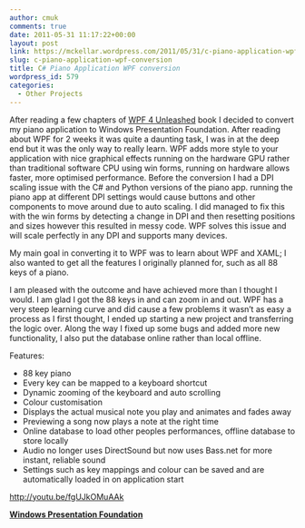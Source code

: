 ```yaml
---
author: cmuk
comments: true
date: 2011-05-31 11:17:22+00:00
layout: post
link: https://mckellar.wordpress.com/2011/05/31/c-piano-application-wpf-conversion/
slug: c-piano-application-wpf-conversion
title: C# Piano Application WPF conversion
wordpress_id: 579
categories:
  - Other Projects
---
```


After reading a few chapters of [WPF 4 Unleashed](http://www.amazon.co.uk/WPF-4-Unleashed-Adam-Nathan/dp/0672331195) book I decided to convert my piano application to Windows Presentation Foundation. After reading about WPF for 2 weeks it was quite a daunting task, I was in at the deep end but it was the only way to really learn. WPF adds more style to your application with nice graphical effects running on the hardware GPU rather than traditional software CPU using win forms, running on hardware allows faster, more optimised performance. Before the conversion I had a DPI scaling issue with the C# and Python versions of the piano app. running the piano app at different DPI settings would cause buttons and other components to move around due to auto scaling. I did managed to fix this with the win forms by detecting a change in DPI and then resetting positions and sizes however this resulted in messy code. WPF solves this issue and will scale perfectly in any DPI and supports many devices.

My main goal in converting it to WPF was to learn about WPF and XAML; I also wanted to get all the features I originally planned for, such as all 88 keys of a piano.

I am pleased with the outcome and have achieved more than I thought I would. I am glad I got the 88 keys in and can zoom in and out. WPF has a very steep learning curve and did cause a few problems it wasn’t as easy a process as I first thought, I ended up starting a new project and transferring the logic over. Along the way I fixed up some bugs and added more new functionality, I also put the database online rather than local offline.

Features:

- 88 key piano
- Every key can be mapped to a keyboard shortcut
- Dynamic zooming of the keyboard and auto scrolling
- Colour customisation
- Displays the actual musical note you play and animates and fades away
- Previewing a song now plays a note at the right time
- Online database to load other peoples performances, offline database to store locally
- Audio no longer uses DirectSound but now uses Bass.net for more instant, reliable sound
- Settings such as key mappings and colour can be saved and are automatically loaded in on application start

http://youtu.be/fgUJkOMuAAk

[**Windows Presentation Foundation**](http://en.wikipedia.org/wiki/Windows_Presentation_Foundation)
